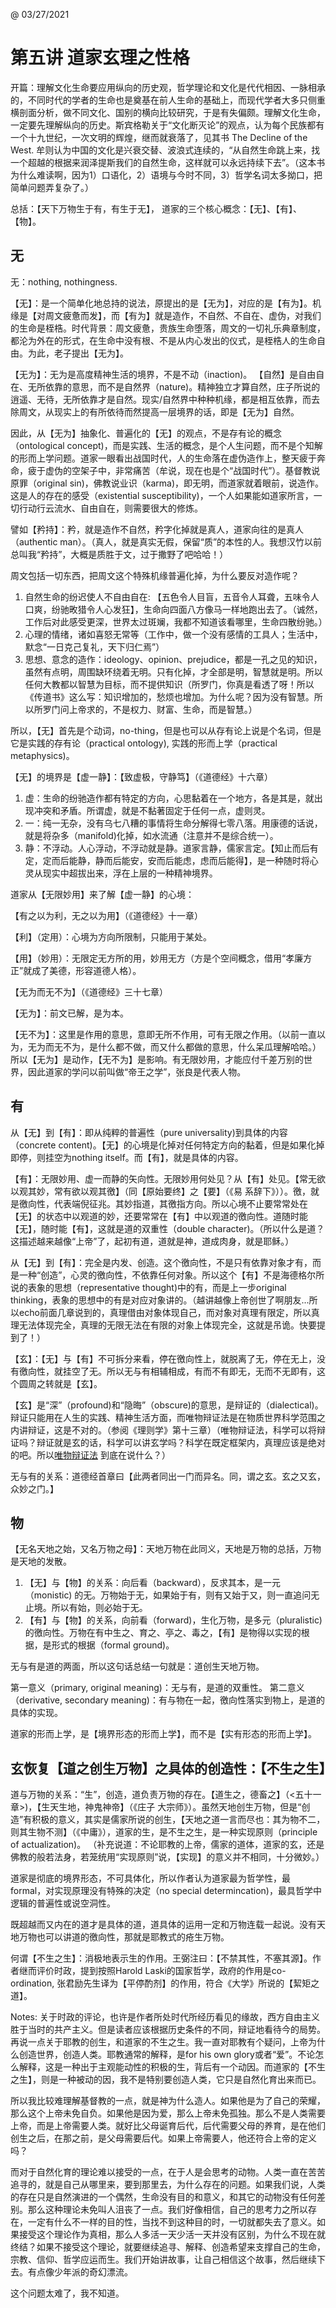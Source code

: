 @ 03/27/2021

# 第五讲 道家玄理之性格

开篇：理解文化生命要应用纵向的历史观，哲学理论和文化是代代相因、一脉相承的，不同时代的学者的生命也是奠基在前人生命的基础上，而现代学者大多只侧重横剖面分析，做不同文化、国别的横向比较研究，于是有失偏颇。理解文化生命，一定要先理解纵向的历史。斯宾格勒关于“文化断灭论”的观点，认为每个民族都有一个十九世纪，一次文明的辉煌，继而就衰落了，见其书 The Decline of the West. 牟则认为中国的文化是兴衰交替、波浪式连续的，“从自然生命跳上来，找一个超越的根据来润泽提斯我们的自然生命，这样就可以永远持续下去”。（这本书为什么难读啊，因为1）口语化，2）语境与今时不同，3）哲学名词太多拗口，把简单问题弄复杂了。）

总括：【天下万物生于有，有生于无】， 道家的三个核心概念：【无】、【有】、【物】。

## 无
无：nothing, nothingness.

【无】：是一个简单化地总持的说法，原提出的是【无为】，对应的是【有为】。机缘是【对周文疲惫而发】，而【有为】就是造作，不自然、不自在、虚伪，对我们的生命是桎梏。时代背景：周文疲惫，贵族生命堕落，周文的一切礼乐典章制度，都沦为外在的形式，在生命中没有根、不是从内心发出的仪式，是桎梏人的生命自由。为此，老子提出【无为】。

【无为】：无为是高度精神生活的境界，不是不动（inaction)。 【自然】是自由自在、无所依靠的意思，而不是自然界（nature)。精神独立才算自然，庄子所说的逍遥、无待，无所依靠才是自然。现实/自然界中种种机缘，都是相互依靠，而去除周文，从现实上的有所依待而然提高一层境界的话，即是【无为】自然。

因此，从【无为】抽象化、普遍化的【无】的观点，不是存有论的概念（ontological concept)，而是实践、生活的概念，是个人生问题，而不是个知解的形而上学问题。道家一眼看出战国时代，人的生命落在虚伪造作上，整天疲于奔命，疲于虚伪的空架子中，非常痛苦（牟说，现在也是个“战国时代”）。基督教说原罪（original sin)，佛教说业识（karma)，即无明，而道家就着眼前，说造作。这是人的存在的感受（existential susceptibility)，一个人如果能如道家所言，一切行动行云流水、自由自在，则需要很大的修炼。

譬如【矜持】：矜，就是造作不自然，矜字化掉就是真人，道家向往的是真人（authentic man）。（真人，就是真实无假，保留“质”的本性的人。我想汉竹以前总叫我“矜持”，大概是质胜于文，过于撒野了吧哈哈！）

周文包括一切东西，把周文这个特殊机缘普遍化掉，为什么要反对造作呢？

1. 自然生命的纷迟使人不自由自在: 【五色令人目盲，五音令人耳聋，五味令人口爽，纷驰畋猎令人心发狂】，生命向四面八方像马一样地跑出去了。（诚然，工作后对此感受更深，世界太过斑斓，我都不知道该看哪里，生命四散纷驰。）
2. 心理的情绪，诸如喜怒无常等（工作中，做一个没有感情的工具人；生活中，默念“一日克己复礼，天下归仁焉”）
3. 思想、意念的造作：ideology、opinion、prejudice，都是一孔之见的知识，虽然有点明，周围缺环绕着无明。只有化掉，才全部是明，智慧就是明。所以任何大教都以智慧为目标，而不提供知识（所罗门，你真是看透了呀！所以《传道书》这么写：知识增加的，愁烦也增加。为什么呢？因为没有智慧。所以所罗门问上帝求的，不是权力、财富、生命，而是智慧。）

所以，【无】首先是个动词，no-thing，但是也可以从存有论上说是个名词，但是它是实践的存有论（practical ontology), 实践的形而上学（practical metaphysics)。

【无】的境界是【虚一静】：【致虚极，守静笃】（《道德经》十六章）
1. 虚：生命的纷驰造作都有特定的方向，心思黏着在一个地方，各是其是，就出现冲突和矛盾。所谓虚，就是不黏著固定于任何一点，虚则灵。
2. 一：纯一无杂，没有乌七八糟的事情将生命分解得七零八落。用康德的话说，就是将杂多（manifold)化掉，如水流通（注意并不是综合统一）。
3. 静：不浮动。人心浮动，不浮动就是静。道家言静，儒家言定。【知止而后有定，定而后能静，静而后能安，安而后能虑，虑而后能得】，是一种随时将心灵从现实中超拔出来，浮在上层的一种精神境界。

道家从【无限妙用】来了解【虚一静】的心境：

【有之以为利，无之以为用】（《道德经》十一章）

【利】（定用）：心境为方向所限制，只能用于某处。

【用】（妙用）：无限定无方所的用，妙用无方（方是个空间概念，借用“孝廉方正”就成了美德，形容道德人格）。

【无为而无不为】（《道德经》三十七章）

【无为】：前文已解，是为本。

【无不为】：这里是作用的意思，意即无所不作用，可有无限之作用。（以前一直以为，无为而无不为，是什么都不做，而又什么都做的意思，什么呆瓜理解哈哈。）
所以【无为】是动作，【无不为】是影响。有无限妙用，才能应付千差万别的世界，因此道家的学问以前叫做“帝王之学”，张良是代表人物。

## 有

从【无】到【有】：即从纯粹的普遍性（pure universality)到具体的内容（concrete content)。【无】的心境是化掉对任何特定方向的黏着，但是如果化掉即停，则挂空为nothing itself。而【有】，就是具体的内容。

【有】：无限妙用、虚一而静的矢向性。无限妙用何处见？从【有】处见。【常无欲以观其妙，常有欲以观其徼】（同【原始要终】之【要】（《易 系辞下》））。徼，就是徼向性，代表端倪征兆。其妙指道，其徼指方向。所以心境不止要常常处在【无】的状态中以观道的妙，还要常常在【有】中以观道的徼向性。道随时能【无】，随时能【有】，这就是道的双重性（double character)。（所以什么是道？这描述越来越像“上帝”了，起初有道，道就是神，道成肉身，就是耶稣。）

从【无】到【有】：完全是内发、创造。这个徼向性，不是只有依靠对象才有，而是一种“创造”，心灵的徼向性，不依靠任何对象。所以这个【有】不是海德格尔所说的表象的思想（representative thought)中的有，而是上一步original thinking，表象的思想中的有是对应对象讲的。（越讲越像上帝创世了啊朋友...所以echo前面几章说到的，真理借由对象体现自己，而对象对真理有限定，所以真理无法体现完全，真理的无限无法在有限的对象上体现完全，这就是吊诡。快要提到了！）

【玄】：【无】与【有】不可拆分来看，停在徼向性上，就脱离了无，停在无上，没有徼向性，就挂空了无。所以无与有相辅相成，有而不有即无，无而不无即有，这个圆周之转就是【玄】。

【玄】是“深”（profound)和“隐晦”（obscure)的意思，是辩证的（dialectical)。辩证只能用在人生的实践、精神生活方面，而唯物辩证法是在物质世界科学范围之内讲辩证，这是不对的。（参阅《理则学》第十三章）（唯物辩证法，科学可以将辩证吗？辩证就是玄的话，科学可以讲玄学吗？科学在既定框架内，真理应该是绝对的吧。所以[唯物辩证法](https://zh.wikipedia.org/wiki/%E5%94%AF%E7%89%A9%E8%BE%AF%E8%AD%89%E6%B3%95) 到底在说什么？）

无与有的关系：道德经首章曰【此两者同出一门而异名。同，谓之玄。玄之又玄，众妙之门。】


## 物

【无名天地之始，又名万物之母】：天地万物在此同义，天地是万物的总括，万物是天地的发散。

1. 【无】与【物】的关系：向后看（backward），反求其本，是一元（monistic) 的无。万物始于无，如果始于有，则有又始于又，则一直追问无止境。所以有始，则必始于无。
2. 【有】与【物】的关系，向前看（forward)，生化万物，是多元（pluralistic) 的徼向性。万物在有中生之、育之、亭之、毒之，【有】是物得以实现的根据，是形式的根据（formal ground)。

无与有是道的两面，所以这句话总结一句就是：道创生天地万物。

第一意义（primary, original meaning)：无与有，是道的双重性。
第二意义（derivative, secondary meaning)：有与物在一起，徼向性落实到物上，是道的具体的实现。

道家的形而上学，是【境界形态的形而上学】，而不是【实有形态的形而上学】。


## 玄恢复【道之创生万物】之具体的创造性：【不生之生】

道与万物的关系：“生”，创造，道负责万物的存在。【道生之，德畜之】（<五十一章>)，【生天生地，神鬼神帝】（《庄子 大宗师》）。虽然天地创生万物，但是“创造”有积极的意义，其实是儒家所说的创生，【天地之道一言而尽也：其为物不二，则其生物不测】（《中庸》），道家的生，是不生之生，是一种实现原则（principle of actualization)。
（补充说道：不论耶教的上帝，儒家的道体，道家的玄，还是佛教的般若法身，若笼统用“实现原则”说，【实现】的意义并不相同，十分微妙。）

道家是彻底的境界形态，不可具体化，所以作者认为道家最为哲学性，最formal，对实现原理没有特殊的决定（no special determincation)，最具哲学中逻辑的普遍性或说空洞性。

既超越而又内在的道才是具体的道，道具体的运用一定和万物连载一起说。没有天地万物也可以讲道的徼向性，那就是耶教式的疮生万物。

何谓【不生之生】：消极地表示生的作用。王弼注曰：【不禁其性，不塞其源】。作者继而评价时政，提到按照Harold Laski的国家哲学，政府的作用是co-ordination, 张君励先生译为【平停酌剂】的作用，符合《大学》所说的【絜矩之道】。

Notes: 关于时政的评论，也许是作者所处时代所经历看见的缘故，西方自由主义胜于当时的共产主义。但是读者应该根据历史条件的不同，辩证地看待今的局势。
再说一点关于耶教的创生，和道家的不生之生。我一直对耶教有个疑问，上帝为什么创造世界，创造人类。耶教通常的解释，是for his own glory或者“爱”。不论怎么解释，这是一种出于主观能动性的积极的生，背后有一个动因。而道家的【不生之生】，则是一种被动的因，我不是特别要创造人类，它只是自然化育出来而已。

所以我比较难理解基督教的一点，就是神为什么造人。如果他是为了自己的荣耀，那么这个上帝未免自负。如果他是因为爱，那么上帝未免孤独。那么不是人类需要上帝，而是上帝需要人类。就好比父母诞育后代，后代需要父母的养育，是在他们创生之后，在那之前，是父母需要后代。如果上帝需要人，他还符合上帝的定义吗？

而对于自然化育的理论难以接受的一点，在于人是会思考的动物。人类一直在苦苦追寻的，就是自己从哪里来，要到那里去，为什么存在的问题。如果我们说，人类的存在只是自然演进的一个偶然，生命没有目的和意义，和其它的动物没有任何差别。那么这种理论未免叫人沮丧了一点。我们好像相信，自己的思考力之所以存在，一定有什么不一样的目的性，当找不到这种目的时，一切就都失去了意义。如果接受这个理论作为真相，那么人多活一天少活一天并没有区别，为什么不现在就终结？如果不接受这个理论，就要继续追寻、解释、创造希望来支撑自己的生命，宗教、信仰、哲学应运而生。我们开始讲故事，让自己相信这个故事，然后继续下去。有点像少年派的奇幻漂流。

这个问题太难了，我不知道。
